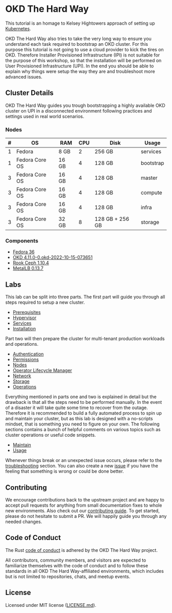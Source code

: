 # OKD The Hard Way

This tutorial is an homage to Kelsey Hightowers approach of setting up
[Kubernetes](https://github.com/kelseyhightower/kubernetes-the-hard-way).

OKD The Hard Way also tries to take the very long way to ensure you understand
each task required to bootstrap an OKD cluster. For this purpose this tutorial
is not going to use a cloud provider to kick the tires on OKD. Therefore
Installer Provisioned Infrastructure (IPI) is not suitable for the purpose of
this workshop, so that the installation will be performed on User Provisioned
Infrastructure (UPI). In the end you should be able to explain why things were
setup the way they are and troubleshoot more advanced issues.

## Cluster Details

OKD The Hard Way guides you trough bootstrapping a highly available OKD cluster
on UPI in a disconnected environment following practices and settings used in
real world scenarios.

### Nodes

| # | OS             | RAM   | CPU |  Disk           | Usage     |
| - | -------------- | ----- | --- | --------------- | --------- |
| 1 | Fedora         | 8 GB  | 2   | 256 GB          | services  |
| 1 | Fedora Core OS | 16 GB | 4   | 128 GB          | bootstrap |
| 3 | Fedora Core OS | 16 GB | 4   | 128 GB          | master    |
| 3 | Fedora Core OS | 16 GB | 4   | 128 GB          | compute   |
| 3 | Fedora Core OS | 16 GB | 4   | 128 GB          | infra     |
| 3 | Fedora Core OS | 32 GB | 8   | 128 GB + 256 GB | storage   |

### Components

* [Fedora 36](https://getfedora.org/en/server/)
* [OKD
  4.11.0-0.okd-2022-10-15-073651](https://github.com/openshift/okd/releases)
* [Rook Ceph 1.10.4](https://github.com/rook/rook)
* [MetalLB 0.13.7](https://github.com/metallb/metallb)

## Labs

This lab can be split into three parts. The first part will guide you through
all steps required to setup a new cluster.

* [Prerequisites](docs/00-prerequisites.md)
* [Hypervisor](docs/01-hypervisor.md)
* [Services](docs/02-services.md)
* [Installation](docs/03-installation.md)

Part two will then prepare the cluster for multi-tenant production workloads and
operations.

* [Authentication](docs/10-authentication.md)
* [Permissions](docs/11-permissions.md)
* [Nodes](docs/12-nodes.md)
* [Operator Lifecycle Manager](docs/13-olm.md)
* [Network](docs/14-network.md)
* [Storage](docs/15-storage.md)
* [Operations](docs/16-operations.md)

Everything mentioned in parts one and two is explained in detail but the
drawback is that all the steps need to be performed manually. In the event of a
disaster it will take quite some time to recover from the outage. Therefore it
is recommended to build a fully automated process to spin up and maintain your
cluster, but as this lab is designed with a no-scripts mindset, that is
something you need to figure on your own. The following sections contains a
bunch of helpful comments on various topics such as cluster operations or useful
code snippets.

* [Maintain](docs/20-maintain.md)
* [Usage](docs/21-usage.md)

Whenever things break or an unexpected issue occurs, please refer to the
[troubleshooting](docs/99-troubleshooting.md) section. You can also create a new
[issue](https://github.com/raballew/okd-the-hard-way/issues/new/choose) if you
have the feeling that something is wrong or could be done better.

## Contributing

We encourage contributions back to the upstream project and are happy to accept
pull requests for anything from small documentation fixes to whole new
environments. Also check out our [contributing guide](.github/CONTRIBUTING.md).
To get started, please do not hesitate to submit a PR. We will happily guide you
through any needed changes.

## Code of Conduct

The Rust [code of conduct](https://www.rust-lang.org/conduct.html) is adhered by
the OKD The Hard Way project.

All contributors, community members, and visitors are expected to familiarize
themselves with the code of conduct and to follow these standards in all OKD The
Hard Way-affiliated environments, which includes but is not limited to
repositories, chats, and meetup events.

## License

Licensed under MIT license ([LICENSE.md](LICENSE.md)).
